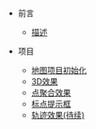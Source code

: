 - 前言

    - [描述](guide/desc)


- 项目

    - [地图项目初始化](project/init)
    - [3D效果](project/3d)
    - [点聚合效果](project/markercluster)
    - [标点提示框](project/tip)
    - [轨迹效果(待续)](project/test)
